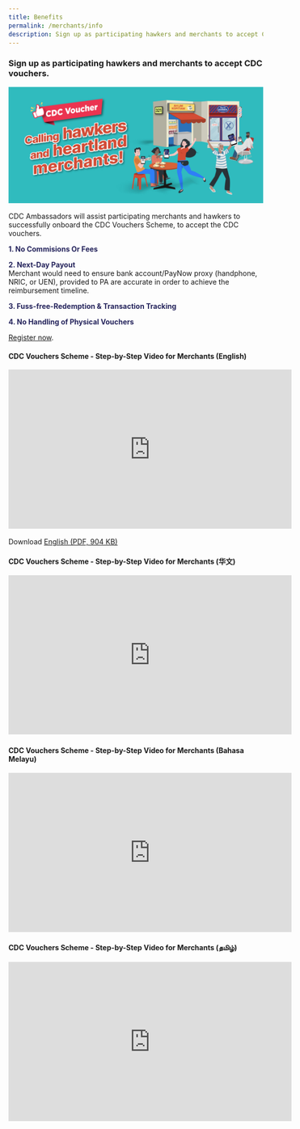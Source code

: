 ```yaml
---
title: Benefits
permalink: /merchants/info
description: Sign up as participating hawkers and merchants to accept CDC vouchers.
---
```

### Sign up as participating hawkers and merchants to accept CDC vouchers.

![Alt text for image on Isomer site](/images/merchants/merchant-banner.jpg)

CDC Ambassadors will assist participating merchants and hawkers to successfully onboard the CDC Vouchers Scheme, to accept the CDC vouchers.

<p><span style="color: rgb(37, 36, 92);"><strong>1. No Commisions Or Fees</strong></span></p>
<p><span style="color: rgb(37, 36, 92);"><strong>2. Next-Day Payout</strong></span><br />Merchant would need to ensure bank account/PayNow proxy (handphone, NRIC, or UEN), provided to PA are accurate in order to achieve the reimbursement timeline.</p>
<p><span style="color: rgb(37, 36, 92);"><strong>3. Fuss-free-Redemption &amp; Transaction Tracking</strong></span></p>
<p><span style="color:rgb(37, 36, 92);"><strong>4. No Handling of Physical Vouchers</strong></span></p>

[Register now](/merchants/redeemsg-app).

#### CDC Vouchers Scheme - Step-by-Step Video for Merchants (English)
<iframe width="560" height="315" src="https://www.youtube.com/embed/cQGlktNKq3s" title="YouTube video player" frameborder="0" allow="accelerometer; autoplay; clipboard-write; encrypted-media; gyroscope; picture-in-picture" allowfullscreen></iframe>

Download [English (PDF, 904 KB)](/files/Merchants%20-%20English.pdf)

#### CDC Vouchers Scheme - Step-by-Step Video for Merchants (华文)
<iframe width="560" height="315" src="https://www.youtube.com/embed/2l6hem1eMps" title="YouTube video player" frameborder="0" allow="accelerometer; autoplay; clipboard-write; encrypted-media; gyroscope; picture-in-picture" allowfullscreen></iframe>

#### CDC Vouchers Scheme - Step-by-Step Video for Merchants (Bahasa Melayu)
<iframe width="560" height="315" src="https://www.youtube.com/embed/WlXbDqiPN6k" title="YouTube video player" frameborder="0" allow="accelerometer; autoplay; clipboard-write; encrypted-media; gyroscope; picture-in-picture" allowfullscreen></iframe>

#### CDC Vouchers Scheme - Step-by-Step Video for Merchants (தமிழ்)
<iframe width="560" height="315" src="https://www.youtube.com/embed/NGkGTUoF1BE" title="YouTube video player" frameborder="0" allow="accelerometer; autoplay; clipboard-write; encrypted-media; gyroscope; picture-in-picture" allowfullscreen></iframe>